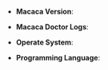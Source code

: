 <!--
Thanks for wanting to report an issue you've found in Macaca. Please fill in the template below by replacing the html comments with an appropriate answer.

FAQ: https://macacajs.github.io/faq.html

Macaca Version: usually output of `macaca -v`
Macaca Doctor: usually output of `macaca doctor`
Platform: either `uname -a` output, or if Windows, version and 32 or 64-bit.

Thank you!
-->

* **Macaca Version**:

* **Macaca Doctor Logs**:

* **Operate System**:

* **Programming Language**:

<!-- Enter your issue details and log as much information as possible below this comment. -->
